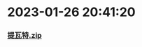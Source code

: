 # 2023-01-26 20:41:20

### [提瓦特.zip](https://raw.githubusercontent.com/Sam5440/Genshin_Impact_Teleport_Files/main/AutoGeneratePoint/Points%28SortByItemKind%29%5Bver3.1-Test%5D%5Bcn-en%5D%5B2022-10-25%5D/TeleportAll%20%5Bv3.1%5D%5B20M-2%5D%5B3M-yoffset%5D%5BCN%5D/%E5%8A%A8%E7%89%A9/%E5%85%BD%E8%82%89_%E6%8E%89%E8%90%BD4%E6%88%965/%E6%8F%90%E7%93%A6%E7%89%B9.zip)

